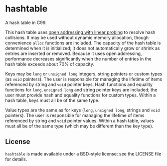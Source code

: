 hashtable
=========

A hash table in C99.

This hash table uses [open addressing with linear probing][1] to resolve hash 
collisions. It may be used without dynamic memory allocation, though 
convenience `alloc` functions are included. The capacity of the hash table is 
determined when it is initialized; it does not automatically grow or shrink as 
entries are inserted or removed. Because it uses open addressing, performance 
decreases significantly when the number of entries in the hash table exceeds 
about 70% of capacity.

Keys may be `long` or `unsigned long` integers, string pointers or custom types (as 
`void` pointers). The user is responsible for managing the lifetime of items 
referenced by string and `void` pointer keys. Hash functions and equality 
functions for `long`, `unsigned long` and string pointer keys are included; the 
user must provide hash and equality functions for custom types. Within a hash 
table, keys must all be of the same type.

Value types are the same as for keys (`long`, `unsigned long`, strings and 
`void` pointers). The user is responsible for managing the lifetime of items
referenced by string and `void` pointer values. Within a hash table, values 
must all be of the same type (which may be different than the key type).

License
-------
`hashtable` is made available under a BSD-style license; see the LICENSE file 
for details.


[1]: https://en.wikipedia.org/wiki/Hash_table#Open_addressing "Open Addressing"

